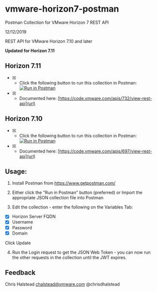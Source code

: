 # vmware-horizon7-postman
Postman Collection for VMware Horizon 7 REST API

12/12/2019

REST API for VMware Horizon 7.10 and later

**Updated for Horizon 7.11**

## Horizon 7.11


- [x] - Click the following button to run this collection in Postman: [![Run in Postman](https://run.pstmn.io/button.svg)](https://app.getpostman.com/run-collection/de27a9ea33f1752e6092)
- [x] - Documented here: [https://code.vmware.com/apis/732/view-rest-api](url)


## Horizon 7.10


- [x] - Click the following button to run this collection in Postman: [![Run in Postman](https://run.pstmn.io/button.svg)](https://app.getpostman.com/run-collection/0bd9b80c00d4144abb75)
- [x] - Documented here: [https://code.vmware.com/apis/697/view-rest-api](url)



## Usage:

1. Install Postman from https://www.getpostman.com/

2. Either click the "Run in Postman" button (preferred) or Import the appropriate JSON collection file into Postman 

3. Edit the collection - enter the following on the Variables Tab:

- [x] 	Horizon Server FQDN
- [x] 	Username
- [x] 	Password	
- [x] 	Domain

Click Update

4. Run the Login request to get the JSON Web Token - you can now run the other requests in the collection until the JWT expires.

## Feedback



Chris Halstead
chalstead@vmware.com
@chrisdhalstead